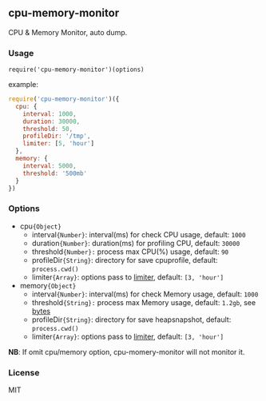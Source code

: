 ## cpu-memory-monitor

CPU & Memory Monitor, auto dump.

### Usage

```
require('cpu-memory-monitor')(options)
```

example:

```javascript
require('cpu-memory-monitor')({
  cpu: {
    interval: 1000,
    duration: 30000,
    threshold: 50,
    profileDir: '/tmp',
    limiter: [5, 'hour']
  },
  memory: {
    interval: 5000,
    threshold: '500mb'
  }
})
```

### Options

- cpu`{Object}`
  - interval`{Number}`: interval(ms) for check CPU usage, default: `1000`
  - duration`{Number}`: duration(ms) for profiling CPU, default: `30000`
  - threshold`{Number}:` process max CPU(%) usage, default: `90`
  - profileDir`{String}`: directory for save cpuprofile, default: `process.cwd()`
  - limiter`{Array}`: options pass to [limiter](https://github.com/jhurliman/node-rate-limiter), default: `[3, 'hour']`
- memory`{Object}`
  - interval`{Number}`: interval(ms) for check Memory usage, default: `1000`
  - threshold`{String}:` process max Memory usage, default: `1.2gb`, see [bytes](https://github.com/visionmedia/bytes.js)
  - profileDir`{String}`: directory for save heapsnapshot, default: `process.cwd()`
  - limiter`{Array}`: options pass to [limiter](https://github.com/jhurliman/node-rate-limiter), default: `[3, 'hour']`

**NB**: If omit cpu/memory option, cpu-momery-monitor will not monitor it.

### License

MIT